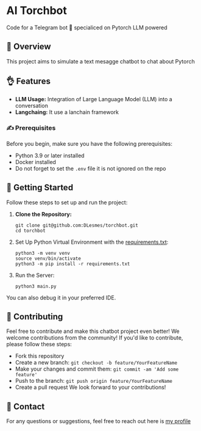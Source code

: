 # AI Torchbot

Code for a Telegram bot 📠 specialiced on Pytorch LLM powered

## 🤖 Overview
This project aims to simulate a text mesagge chatbot to chat about Pytorch

## 👌 Features
- **LLM Usage:** Integration of Large Language Model (LLM) into a conversation
- **Langchaing:** It use a lanchain framework

### ✍️ Prerequisites
Before you begin, make sure you have the following prerequisites:
- Python 3.9 or later installed
- Docker installed
- Do not forget to set the `.env` file it is not ignored on the repo

## 🧤 Getting Started
Follow these steps to set up and run the project:

1. **Clone the Repository:**
   ```
   git clone git@github.com:DLesmes/torchbot.git
   cd torchbot
   ```
   
2. Set Up Python Virtual Environment with the [requirements.txt](https://github.com/DLesmes/torchbot/blob/main/requirements.txt):

    ```
    python3 -m venv venv
    source venv/bin/activate
    python3 -m pip install -r requirements.txt
    ```
3. Run the Server:

    ```
    python3 main.py
    ```
You can also debug it in your preferred IDE.


## 🤝 Contributing

Feel free to contribute and make this chatbot project even better!
We welcome contributions from the community! If you'd like to contribute, please follow these steps:

* Fork this repository
* Create a new branch: `git checkout -b feature/YourFeatureName`
* Make your changes and commit them: `git commit -am 'Add some feature'`
* Push to the branch: `git push origin feature/YourFeatureName`
* Create a pull request
We look forward to your contributions!

## 💬 Contact

For any questions or suggestions, feel free to reach out here is [my profile](https://github.com/DLesmes)
